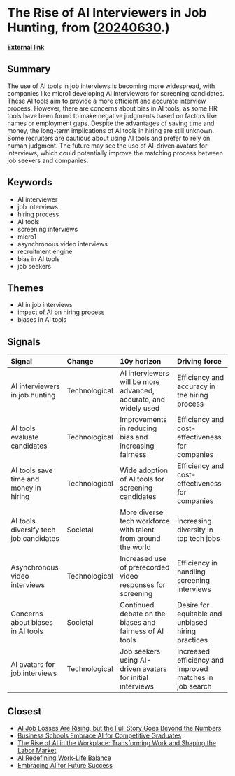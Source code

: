 # __The Rise of AI Interviewers in Job Hunting__, from ([20240630](https://kghosh.substack.com/p/20240630).)

__[External link](https://www.wired.com/story/ai-cartoon-next-job/)__



## Summary

The use of AI tools in job interviews is becoming more widespread, with companies like micro1 developing AI interviewers for screening candidates. These AI tools aim to provide a more efficient and accurate interview process. However, there are concerns about bias in AI tools, as some HR tools have been found to make negative judgments based on factors like names or employment gaps. Despite the advantages of saving time and money, the long-term implications of AI tools in hiring are still unknown. Some recruiters are cautious about using AI tools and prefer to rely on human judgment. The future may see the use of AI-driven avatars for interviews, which could potentially improve the matching process between job seekers and companies.

## Keywords

* AI interviewer
* job interviews
* hiring process
* AI tools
* screening interviews
* micro1
* asynchronous video interviews
* recruitment engine
* bias in AI tools
* job seekers

## Themes

* AI in job interviews
* impact of AI on hiring process
* biases in AI tools

## Signals

| Signal                                 | Change        | 10y horizon                                                      | Driving force                                           |
|:---------------------------------------|:--------------|:-----------------------------------------------------------------|:--------------------------------------------------------|
| AI interviewers in job hunting         | Technological | AI interviewers will be more advanced, accurate, and widely used | Efficiency and accuracy in the hiring process           |
| AI tools evaluate candidates           | Technological | Improvements in reducing bias and increasing fairness            | Efficiency and cost-effectiveness for companies         |
| AI tools save time and money in hiring | Technological | Wide adoption of AI tools for screening candidates               | Efficiency and cost-effectiveness for companies         |
| AI tools diversify tech job candidates | Societal      | More diverse tech workforce with talent from around the world    | Increasing diversity in top tech jobs                   |
| Asynchronous video interviews          | Technological | Increased use of prerecorded video responses for screening       | Efficiency in handling screening interviews             |
| Concerns about biases in AI tools      | Societal      | Continued debate on the biases and fairness of AI tools          | Desire for equitable and unbiased hiring practices      |
| AI avatars for job interviews          | Technological | Job seekers using AI-driven avatars for initial interviews       | Increased efficiency and improved matches in job search |

## Closest

* [AI Job Losses Are Rising, but the Full Story Goes Beyond the Numbers](b0e031972e42be984d1309170155800e)
* [Business Schools Embrace AI for Competitive Graduates](bc232b227c806ac26adf2b99fa4cff9d)
* [The Rise of AI in the Workplace: Transforming Work and Shaping the Labor Market](cdb77fee7b2001c995ad4a078b38eb36)
* [AI Redefining Work-Life Balance](bc5ff4c170f1f63b34eb7ca70775d8d7)
* [Embracing AI for Future Success](a8f2b9b3c07bd0f1d91784ff8b5ee5fc)